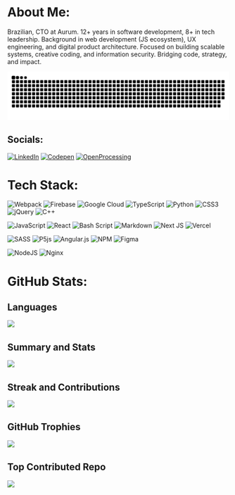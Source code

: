 # About Me:

Brazilian, CTO at Aurum. 12+ years in software development, 8+ in tech leadership. Background in web development (JS ecosystem), UX engineering, and digital product architecture. Focused on building scalable systems, creative coding, and information security. Bridging code, strategy, and impact.

<picture>
  <source media="(prefers-color-scheme: dark)" srcset="https://raw.githubusercontent.com/faelplg/faelplg/output/github-snake-dark.svg" />
  <source media="(prefers-color-scheme: light)" srcset="https://raw.githubusercontent.com/faelplg/faelplg/output/github-snake.svg" />
  <img alt="github-snake" src="https://raw.githubusercontent.com/faelplg/faelplg/output/github-snake.svg" />
</picture>

## Socials:

[![LinkedIn](https://img.shields.io/badge/LinkedIn-%230077B5.svg?logo=linkedin&logoColor=white)](https://linkedin.com/in/faelplg) [![Codepen](https://img.shields.io/badge/Codepen-222222?logo=codepen&logoColor=white)](https://codepen.io/faelplg) [![OpenProcessing](https://img.shields.io/badge/open-processing-red)](https://openprocessing.org/user/222467)

# Tech Stack:
![Webpack](https://img.shields.io/badge/webpack-%238DD6F9.svg?style=for-the-badge&logo=webpack&logoColor=black) ![Firebase](https://img.shields.io/badge/firebase-%23039BE5.svg?style=for-the-badge&logo=firebase) ![Google Cloud](https://img.shields.io/badge/GoogleCloud-%234285F4.svg?style=for-the-badge&logo=google-cloud&logoColor=white) ![TypeScript](https://img.shields.io/badge/typescript-%23007ACC.svg?style=for-the-badge&logo=typescript&logoColor=white) ![Python](https://img.shields.io/badge/python-3670A0?style=for-the-badge&logo=python&logoColor=ffdd54) ![CSS3](https://img.shields.io/badge/css3-%231572B6.svg?style=for-the-badge&logo=css3&logoColor=white) ![jQuery](https://img.shields.io/badge/jquery-%230769AD.svg?style=for-the-badge&logo=jquery&logoColor=white) ![C++](https://img.shields.io/badge/c++-%2300599C.svg?style=for-the-badge&logo=c%2B%2B&logoColor=white) 

![JavaScript](https://img.shields.io/badge/javascript-%23323330.svg?style=for-the-badge&logo=javascript&logoColor=%23F7DF1E) ![React](https://img.shields.io/badge/react-%2320232a.svg?style=for-the-badge&logo=react&logoColor=%2361DAFB) ![Bash Script](https://img.shields.io/badge/bash_script-%23121011.svg?style=for-the-badge&logo=gnu-bash&logoColor=white) ![Markdown](https://img.shields.io/badge/markdown-%23000000.svg?style=for-the-badge&logo=markdown&logoColor=white) ![Next JS](https://img.shields.io/badge/Next-black?style=for-the-badge&logo=next.js&logoColor=white) ![Vercel](https://img.shields.io/badge/vercel-%23000000.svg?style=for-the-badge&logo=vercel&logoColor=white) 

![SASS](https://img.shields.io/badge/SASS-hotpink.svg?style=for-the-badge&logo=SASS&logoColor=white) ![P5js](https://img.shields.io/badge/p5.js-ED225D?style=for-the-badge&logo=p5.js&logoColor=FFFFFF) ![Angular.js](https://img.shields.io/badge/angular.js-%23E23237.svg?style=for-the-badge&logo=angularjs&logoColor=white) ![NPM](https://img.shields.io/badge/NPM-%23CB3837.svg?style=for-the-badge&logo=npm&logoColor=white) ![Figma](https://img.shields.io/badge/figma-%23F24E1E.svg?style=for-the-badge&logo=figma&logoColor=white)

![NodeJS](https://img.shields.io/badge/node.js-6DA55F?style=for-the-badge&logo=node.js&logoColor=white) ![Nginx](https://img.shields.io/badge/nginx-%23009639.svg?style=for-the-badge&logo=nginx&logoColor=white) 

# GitHub Stats:

## Languages

![](https://github-readme-stats.vercel.app/api/top-langs/?username=faelplg&theme=synthwave&hide_border=true&include_all_commits=true&count_private=true&layout=compact)

## Summary and Stats

![](https://github-readme-stats.vercel.app/api?username=faelplg&theme=synthwave&hide_border=true&include_all_commits=true&count_private=true)<br/>

## Streak and Contributions

![](https://nirzak-streak-stats.vercel.app/?user=faelplg&theme=synthwave&hide_border=true)<br/>

##  GitHub Trophies

![](https://github-profile-trophy.vercel.app/?username=faelplg&theme=radical&no-frame=true&no-bg=false&margin-w=4)

## Top Contributed Repo

![](https://github-contributor-stats.vercel.app/api?username=faelplg&limit=5&theme=dark&combine_all_yearly_contributions=true)


